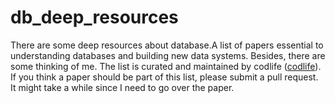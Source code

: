 # db_deep_resources
There are some deep resources about database.A list of papers essential to understanding databases and building new data systems. Besides, 
there are some thinking of me.
The list is curated and maintained by codlife ([codlife](https://github.com/codlife)). 
If you think a paper should be part of this list, please submit a pull request. It might take a while since I need to go over the paper.
